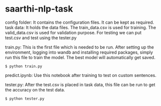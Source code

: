 # saarthi-nlp-task
config folder: It contains the configuration files. It can be kept as required.
task data: It holds the data files. The train_data.csv is used for training. The valid_data.csv is used for validation purpose. For testing we can put test.csv and test using the tester.py

train.py: This is the first file which is needed to be run. After setting up the environment, logging into wandb and installing required packages, simply run this file to train the model. The best model will automatically get saved.
```
$ python train.py
```
predict.ipynb: Use this notebook after training to test on custom sentences.

tester.py: After the test.csv is placed in task data, this file can be run to get the accuracy on the test data.
```
$ python tester.py
```
